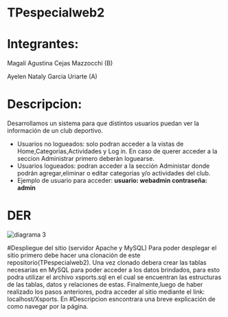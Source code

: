 # TPespecialweb2
# Integrantes:
Magalí Agustina Cejas Mazzocchi (B)

Ayelen Nataly Garcia Uriarte (A)

# Descripcion:
Desarrollamos un sistema para que distintos usuarios puedan ver la información de un club deportivo.
- Usuarios no logueados: solo podran acceder a la vistas de Home,Categorias,Actividades y Log in. En caso de querer acceder a la seccion Administrar primero deberán loguearse.
- Usuarios logueados: podran acceder a la sección Administar donde podrán agregar,eliminar o editar categorias y/o actividades del club.
-  Ejemplo de usuario para acceder:
  **usuario: webadmin
   contraseña: admin**


# DER
![diagrama 3](https://github.com/user-attachments/assets/c4ece700-a900-45e7-bad6-5d216ec1d306)

#Despliegue del sitio (servidor Apache y MySQL)
Para poder desplegar el sitio primero debe hacer una clonación de este repositorio(TPespecialweb2).
Una vez clonado debera crear las tablas necesarias en MySQL para poder acceder a los datos brindados, para esto podra utilizar el archivo xsports.sql  en el cual se encuentran las estructuras de las tablas, datos y relaciones de estas.
Finalmente,luego de haber realizado los pasos anteriores, podra acceder al sitio mediante el link: localhost/Xsports.
En #Descripcion esncontrara una breve explicación de como navegar por la página.





